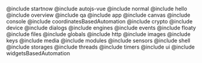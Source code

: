 @include startnow
@include autojs-vue
@include normal
@include hello
@include overview
@include qa
@include app
@include canvas
@include console
@include coordinatesBasedAutomation
@include crypto
@include device
@include dialogs
@include engines
@include events
@include floaty
@include files
@include globals
@include http
@include images
@include keys
@include media
@include modules
@include sensors
@include shell
@include storages
@include threads
@include timers
@include ui
@include widgetsBasedAutomation